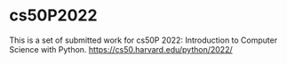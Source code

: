 # cs50P2022
This is a set of submitted work for cs50P 2022: Introduction to Computer Science with Python.
https://cs50.harvard.edu/python/2022/
